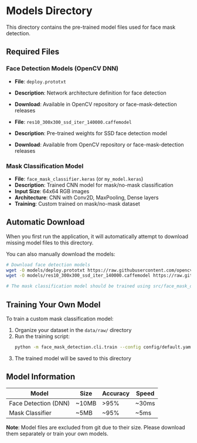 # Models Directory

This directory contains the pre-trained model files used for face mask detection.

## Required Files

### Face Detection Models (OpenCV DNN)
- **File**: `deploy.prototxt`
- **Description**: Network architecture definition for face detection
- **Download**: Available in OpenCV repository or face-mask-detection releases

- **File**: `res10_300x300_ssd_iter_140000.caffemodel`
- **Description**: Pre-trained weights for SSD face detection model
- **Download**: Available from OpenCV repository or face-mask-detection releases

### Mask Classification Model
- **File**: `face_mask_classifier.keras` (or `my_model.keras`)
- **Description**: Trained CNN model for mask/no-mask classification
- **Input Size**: 64x64 RGB images
- **Architecture**: CNN with Conv2D, MaxPooling, Dense layers
- **Training**: Custom trained on mask/no-mask dataset

## Automatic Download

When you first run the application, it will automatically attempt to download missing model files to this directory.

You can also manually download the models:

```bash
# Download face detection models
wget -O models/deploy.prototxt https://raw.githubusercontent.com/opencv/opencv/master/samples/dnn/face_detector/deploy.prototxt
wget -O models/res10_300x300_ssd_iter_140000.caffemodel https://raw.githubusercontent.com/opencv/opencv_3rdparty/dnn_samples_face_detector_20170830/res10_300x300_ssd_iter_140000.caffemodel

# The mask classification model should be trained using src/face_mask_detection/cli/train.py
```

## Training Your Own Model

To train a custom mask classification model:

1. Organize your dataset in the `data/raw/` directory
2. Run the training script:
   ```bash
   python -m face_mask_detection.cli.train --config config/default.yaml
   ```
3. The trained model will be saved to this directory

## Model Information

| Model | Size | Accuracy | Speed |
|-------|------|----------|-------|
| Face Detection (DNN) | ~10MB | >95% | ~30ms |
| Mask Classifier | ~5MB | ~95% | ~5ms |

**Note**: Model files are excluded from git due to their size. Please download them separately or train your own models.